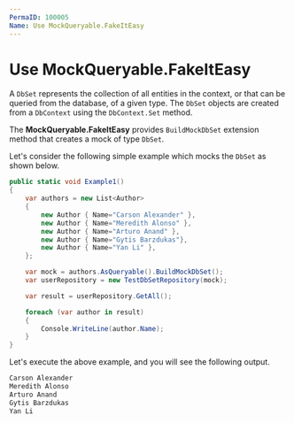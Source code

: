 ```yaml
---
PermaID: 100005
Name: Use MockQueryable.FakeItEasy
---
```


# Use MockQueryable.FakeItEasy

A `DbSet` represents the collection of all entities in the context, or that can be queried from the database, of a given type. The `DbSet` objects are created from a `DbContext` using the `DbContext.Set` method.

The **MockQueryable.FakeItEasy** provides `BuildMockDbSet` extension method that creates a mock of type `DbSet`.

Let's consider the following simple example which mocks the `DbSet` as shown below.

```csharp
public static void Example1()
{
    var authors = new List<Author>
    {
        new Author { Name="Carson Alexander" },
        new Author { Name="Meredith Alonso" },
        new Author { Name="Arturo Anand" },
        new Author { Name="Gytis Barzdukas"},
        new Author { Name="Yan Li" },
    };

    var mock = authors.AsQueryable().BuildMockDbSet();
    var userRepository = new TestDbSetRepository(mock);

    var result = userRepository.GetAll();

    foreach (var author in result)
    {
        Console.WriteLine(author.Name);
    }
}
```

Let's execute the above example, and you will see the following output.

```csharp
Carson Alexander
Meredith Alonso
Arturo Anand
Gytis Barzdukas
Yan Li
```
